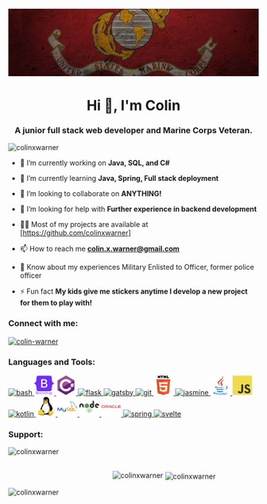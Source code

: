 
![Marine Corps Flag header](IMG/USMC-header.jpg "Semper Fidelis")
<h1 align="center">Hi 👋, I'm Colin</h1>
<h3 align="center">A junior full stack web developer and Marine Corps Veteran.</h3>

<p align="left"> <img src="https://komarev.com/ghpvc/?username=colinxwarner&label=Profile%20views&color=0e75b6&style=flat" alt="colinxwarner" /> </p>

- 🔭 I’m currently working on **Java, SQL, and C#**

- 🌱 I’m currently learning **Java, Spring, Full stack deployment**

- 👯 I’m looking to collaborate on **ANYTHING!**

- 🤝 I’m looking for help with **Further experience in backend development**

- 👨‍💻 Most of my projects are available at [https://github.com/colinxwarner]

- 📫 How to reach me **colin.x.warner@gmail.com**

- 📄 Know about my experiences Military Enlisted to Officer, former police officer

- ⚡ Fun fact **My kids give me stickers anytime I develop a new project for them to play with!**

<h3 align="left">Connect with me:</h3>
<p align="left">
<a href="https://linkedin.com/in/colin-warner" target="blank"><img align="center" src="https://cdn.jsdelivr.net/npm/simple-icons@3.0.1/icons/linkedin.svg" alt="colin-warner" height="30" width="40" /></a>
</p>

<h3 align="left">Languages and Tools:</h3>
<p align="left"> <a href="https://www.gnu.org/software/bash/" target="_blank"> <img src="https://www.vectorlogo.zone/logos/gnu_bash/gnu_bash-icon.svg" alt="bash" width="40" height="40"/> </a> <a href="https://getbootstrap.com" target="_blank"> <img src="https://raw.githubusercontent.com/devicons/devicon/master/icons/bootstrap/bootstrap-plain-wordmark.svg" alt="bootstrap" width="40" height="40"/> </a> <a href="https://www.w3schools.com/cs/" target="_blank"> <img src="https://raw.githubusercontent.com/devicons/devicon/master/icons/csharp/csharp-original.svg" alt="csharp" width="40" height="40"/> </a> <a href="https://flask.palletsprojects.com/" target="_blank"> <img src="https://www.vectorlogo.zone/logos/pocoo_flask/pocoo_flask-icon.svg" alt="flask" width="40" height="40"/> </a> <a href="https://www.gatsbyjs.com/" target="_blank"> <img src="https://www.vectorlogo.zone/logos/gatsbyjs/gatsbyjs-icon.svg" alt="gatsby" width="40" height="40"/> </a> <a href="https://git-scm.com/" target="_blank"> <img src="https://www.vectorlogo.zone/logos/git-scm/git-scm-icon.svg" alt="git" width="40" height="40"/> </a> <a href="https://www.w3.org/html/" target="_blank"> <img src="https://raw.githubusercontent.com/devicons/devicon/master/icons/html5/html5-original-wordmark.svg" alt="html5" width="40" height="40"/> </a> <a href="https://jasmine.github.io/" target="_blank"> <img src="https://www.vectorlogo.zone/logos/jasmine/jasmine-icon.svg" alt="jasmine" width="40" height="40"/> </a> <a href="https://www.java.com" target="_blank"> <img src="https://raw.githubusercontent.com/devicons/devicon/master/icons/java/java-original.svg" alt="java" width="40" height="40"/> </a> <a href="https://developer.mozilla.org/en-US/docs/Web/JavaScript" target="_blank"> <img src="https://raw.githubusercontent.com/devicons/devicon/master/icons/javascript/javascript-original.svg" alt="javascript" width="40" height="40"/> </a> <a href="https://kotlinlang.org" target="_blank"> <img src="https://www.vectorlogo.zone/logos/kotlinlang/kotlinlang-icon.svg" alt="kotlin" width="40" height="40"/> </a> <a href="https://www.linux.org/" target="_blank"> <img src="https://raw.githubusercontent.com/devicons/devicon/master/icons/linux/linux-original.svg" alt="linux" width="40" height="40"/> </a> <a href="https://www.mysql.com/" target="_blank"> <img src="https://raw.githubusercontent.com/devicons/devicon/master/icons/mysql/mysql-original-wordmark.svg" alt="mysql" width="40" height="40"/> </a> <a href="https://nodejs.org" target="_blank"> <img src="https://raw.githubusercontent.com/devicons/devicon/master/icons/nodejs/nodejs-original-wordmark.svg" alt="nodejs" width="40" height="40"/> </a> <a href="https://www.oracle.com/" target="_blank"> <img src="https://raw.githubusercontent.com/devicons/devicon/master/icons/oracle/oracle-original.svg" alt="oracle" width="40" height="40"/> </a> <a href="https://spring.io/" target="_blank"> <img src="https://www.vectorlogo.zone/logos/springio/springio-icon.svg" alt="spring" width="40" height="40"/> </a> <a href="https://svelte.dev" target="_blank"> <img src="https://upload.wikimedia.org/wikipedia/commons/1/1b/Svelte_Logo.svg" alt="svelte" width="40" height="40"/> </a> </p>

<h3 align="left">Support:</h3>
<p><a href="https://www.buymeacoffee.com/colinxwarner"> <img align="left" src="https://cdn.buymeacoffee.com/buttons/v2/default-yellow.png" height="50" width="210" alt="colinxwarner" /></a></p><br><br>

<p><img align="left" src="https://github-readme-stats.vercel.app/api/top-langs?username=colinxwarner&show_icons=true&locale=en&layout=compact" alt="colinxwarner" /></p>

<p>&nbsp;<img align="center" src="https://github-readme-stats.vercel.app/api?username=colinxwarner&show_icons=true&locale=en" alt="colinxwarner" /></p>

<p><img align="center" src="https://github-readme-streak-stats.herokuapp.com/?user=colinxwarner&" alt="colinxwarner" /></p>

